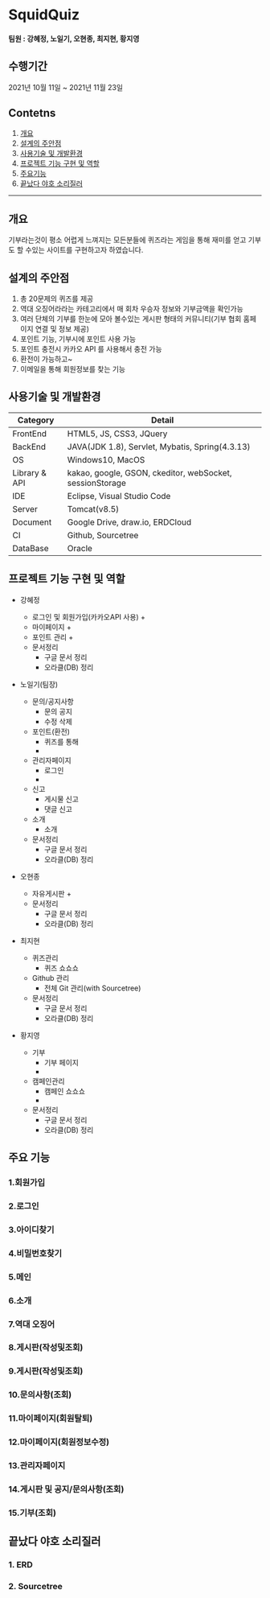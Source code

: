 # SquidQuiz

#### 팀원 : 강혜정, 노일기, 오현종, 최지현, 황지영

## 수행기간
2021년 10월 11일 ~ 2021년 11월 23일

## Contetns

1. [개요](#개요)
2. [설계의 주안점](#설계의-주안점)
3. [사용기술 및 개발환경](#사용기술-및-개발환경)
4. [프로젝트 기능 구현 및 역할](#프로젝트-기능-구현-및-역할)
5. [주요기능](#주요-기능)
6. [끝났다 야호 소리질러](#끝났다-야호-소리질러)
------------
## 개요
기부라는것이 평소 어렵게 느껴지는 모든분들에 퀴즈라는 게임을 통해 재미를 얻고 기부도 할 수있는 사이트를 구현하고자 하였습니다.


## 설계의 주안점
1. 총 20문제의 퀴즈를 제공
2. 역대 오징어라라는 카테고리에서 매 회차 우승자 정보와 기부금액을  확인가능
3. 여러 단체의 기부를 한눈에 모아 볼수있는 게시판 형태의 커뮤니티(기부 협회 홈페이지 연결 및 정보 제공)
4. 포인트 기능, 기부시에 포인트 사용 가능
5. 포인트 충전시 카카오 API 를 사용해서 충전 가능
6. 환전이 가능하고~
7. 이메일을 통해 회원정보를 찾는 기능


## 사용기술 및 개발환경

Category | Detail
---- | ----
FrontEnd | HTML5, JS, CSS3, JQuery
BackEnd | JAVA(JDK 1.8), Servlet, Mybatis, Spring(4.3.13)
OS | Windows10, MacOS
Library & API |  kakao, google, GSON, ckeditor, webSocket, sessionStorage
IDE | Eclipse, Visual Studio Code
Server | Tomcat(v8.5)
Document | Google Drive, draw.io, ERDCloud
CI | Github, Sourcetree
DataBase | Oracle

## 프로젝트 기능 구현 및 역할
+ 강혜정 
  + 로그인 및 회원가입(카카오API 사용)
    + 
  + 마이페이지
    + 
  + 포인트 관리
    + 
  + 문서정리
    + 구글 문서 정리 
    + 오라클(DB) 정리 

+ 노일기(팀장)
  + 문의/공지사항
    + 문의 공지
    + 수정 삭제
  + 포인트(환전)
    + 퀴즈를 통해
    + 
  + 관리자페이지
    + 로그인 
    + 
  + 신고
    + 게시물 신고
    + 댓글 신고
  + 소개
    + 소개 
  + 문서정리
    + 구글 문서 정리 
    + 오라클(DB) 정리
 
+ 오현종 
  + 자유게시판
    + 
  + 문서정리
    + 구글 문서 정리 
    + 오라클(DB) 정리 
   
+ 최지현
  + 퀴즈관리
    + 퀴즈 쇼쇼쇼
  + Github 관리
    + 전체 Git 관리(with Sourcetree)
  + 문서정리
    + 구글 문서 정리 
    + 오라클(DB) 정리   
 
+ 황지영 
  + 기부 
    + 기부 페이지 
    + 
  + 캠페인관리 
    + 캠페인 쇼쇼쇼   
    +  
  + 문서정리
    + 구글 문서 정리 
    + 오라클(DB) 정리   
  

## 주요 기능
### 1.회원가입



### 2.로그인



### 3.아이디찾기




### 4.비밀번호찾기



### 5.메인



### 6.소개




### 7.역대 오징어



### 8.게시판(작성및조회)



### 9.게시판(작성및조회)



### 10.문의사항(조회)



### 11.마이페이지(회원탈퇴)



### 12.마이페이지(회원정보수정)


### 13.관리자페이지


### 14.게시판 및 공지/문의사항(조회)


### 15.기부(조회)

## 끝났다 야호 소리질러
### 1. ERD

### 2. Sourcetree
